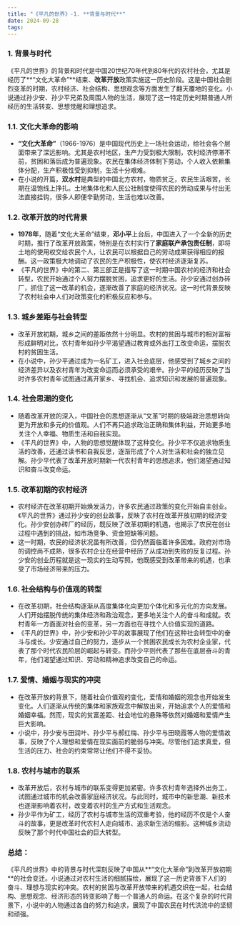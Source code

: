 ```yaml
---
title: "《平凡的世界》-1. **背景与时代**"
date: 2024-09-28
tags: 
---
```

### 1. **背景与时代**

《平凡的世界》的背景和时代是中国20世纪70年代到80年代的农村社会，尤其是经历了**“文化大革命”**结束、**改革开放**政策实施这一历史阶段。这是中国社会剧烈变革的时期，农村经济、社会结构、思想观念等方面发生了翻天覆地的变化。小说通过孙少安、孙少平兄弟及周围人物的生活，展现了这一特定历史时期普通人所经历的生活转变、思想觉醒和理想追求。

### 1.1. **文化大革命的影响**
- **“文化大革命”**（1966-1976）是中国现代历史上一场社会运动，给社会各个层面带来了深远影响。尤其是农村地区，生产力受到极大限制，农村经济停滞不前，贫困和落后成为普遍现象。农民在集体经济体制下劳动，个人收入依赖集体分配，生产积极性受到抑制，生活十分艰难。
- 在小说的开篇，**双水村**是典型的中国北方农村，物质贫乏，农民生活艰苦，长期在温饱线上挣扎。土地集体化和人民公社制度使得农民的劳动成果与付出无法直接挂钩，很多人即便辛勤劳动，生活也难以改善。

### 1.2. **改革开放的时代背景**
- **1978年**，随着“文化大革命”结束，**邓小平**上台后，中国进入了一个全新的历史时期，推行了改革开放政策，特别是在农村实行了**家庭联产承包责任制**，即将土地的使用权交给农民个人，让农民可以根据自己的劳动成果获得相应的报酬。这一政策极大地调动了农民的生产积极性，使农村经济逐渐复苏。
- 《平凡的世界》中的第二、第三部正是描写了这一时期中国农村的经济和社会转型，农民开始通过个人努力摆脱贫困，追求更好的生活。孙少安通过创办砖厂，抓住了这一改革的机会，逐渐改善了家庭的经济状况。这一时代背景反映了农村社会中人们对政策变化的积极反应和参与。

### 1.3. **城乡差距与社会转型**
- 改革开放初期，城乡之间的差距依然十分明显。农村的贫困与城市的相对富裕形成鲜明对比，农村青年如孙少平渴望通过教育或外出打工改变命运，摆脱农村的贫困生活。
- 在小说中，孙少平通过成为一名矿工，进入社会底层，他感受到了城乡之间的经济差异以及农村青年为改变命运而必须承受的艰辛。孙少平的经历反映了当时许多农村青年试图通过离开家乡、寻找机会、追求知识和发展的普遍现象。

### 1.4. **社会思潮的变化**
- 随着改革开放的深入，中国社会的思想逐渐从“文革”时期的极端政治思想转向更为开放和多元的价值观。人们不再只追求政治正确和集体利益，开始更多地关注个人幸福、物质生活和自我实现。
- 《平凡的世界》中，人物的思想觉醒体现了这种变化。孙少平不仅追求物质生活的改善，还通过读书和自我反思，逐渐形成了个人对生活和社会的独立见解。孙少平代表了改革开放时期新一代农村青年的思想追求，他们渴望通过知识和奋斗改变命运。
  
### 1.5. **改革初期的农村经济**
- 农村经济在改革初期开始焕发活力，许多农民通过政策的变化开始自主创业。《平凡的世界》通过孙少安的创业故事，反映了农村在改革开放初期的经济变化。孙少安创办砖厂的经历，既反映了改革初期的机遇，也揭示了农民在创业过程中遇到的挑战，如市场竞争、资金短缺等问题。
- 这一时期，农民的经济状况虽有所改善，但仍然面临着许多困难。政府对市场的调控尚不成熟，很多农村企业在经营中经历了从成功到失败的反复过程。孙少安的创业历程就是这一现实的生动写照，他既感受到改革带来的机遇，也承受了市场经济带来的压力。

### 1.6. **社会结构与价值观的转型**
- 在改革初期，社会结构逐渐从高度集体化向更加个体化和多元化的方向发展。人们开始摆脱传统的集体经济和政治观念，更多地关注个人的奋斗和成就。农村青年一方面面对社会的变革，另一方面也在寻找个人价值实现的道路。
- 《平凡的世界》中，孙少安和孙少平的故事展现了他们在这种社会转型中的奋斗与成长。少安通过自己的努力，逐步从一个贫困农民成长为农村企业家，代表了那个时代农民阶层的崛起与转变。而孙少平则代表了那些在底层奋斗的青年，他们渴望通过知识、劳动和精神追求改变自己的命运。

### 1.7. **爱情、婚姻与现实的冲突**
- 在改革开放的背景下，随着社会价值观的变化，爱情和婚姻的观念也开始发生变化。人们逐渐从传统的集体和家族观念中解放出来，开始追求个人的爱情和婚姻幸福。然而，现实的贫富差距、社会地位的悬殊等依然对婚姻和爱情产生巨大影响。
- 小说中，孙少安与田润叶、孙少平与郝红梅、孙少平与田晓霞等人物的爱情故事，反映了个人理想和爱情在现实面前的脆弱与冲突。尽管他们追求真爱，但生活的压力、社会的约束常常让他们不得不妥协。

### 1.8. **农村与城市的联系**
- 改革开放后，农村与城市的联系变得更加紧密。许多农村青年选择外出务工，试图通过城市的机会改善家庭经济状况。与此同时，城市中的新思潮、新技术也逐渐影响着农村，改变着农村的生产方式和生活观念。
- 孙少平作为矿工，经历了农村与城市生活的双重考验，他的经历不仅是个人奋斗的故事，更是改革时代农村人走向城市、追求新生活的缩影。这种城乡流动反映了那个时代中国社会的巨大转型。

### 总结：

《平凡的世界》中的背景与时代深刻反映了中国从**“文化大革命”到改革开放初期**的社会变迁。小说通过对农村生活的细腻描绘，展现了这一历史背景下人们的奋斗、理想与现实的冲突。农村的贫困与改革开放带来的机遇交织在一起，社会结构、思想观念、经济形态的转变影响了每一个普通人的命运。在这个复杂的时代背景下，小说中的人物通过各自的努力和追求，展现了中国农民在时代洪流中的坚韧和顽强。